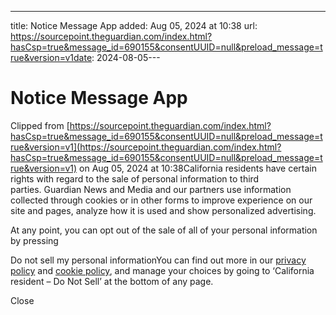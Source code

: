 ---
title: Notice Message App
added: Aug 05, 2024 at 10:38
url: https://sourcepoint.theguardian.com/index.html?hasCsp=true&message_id=690155&consentUUID=null&preload_message=true&version=v1date: 2024-08-05---

# Notice Message App

Clipped from [https://sourcepoint.theguardian.com/index.html?hasCsp=true&message_id=690155&consentUUID=null&preload_message=true&version=v1](https://sourcepoint.theguardian.com/index.html?hasCsp=true&message_id=690155&consentUUID=null&preload_message=true&version=v1) on Aug 05, 2024 at 10:38California residents have certain rights with regard to the sale of personal information to third parties. Guardian News and Media and our partners use information collected through cookies or in other forms to improve experience on our site and pages, analyze how it is used and show personalized advertising.

At any point, you can opt out of the sale of all of your personal information by pressing

Do not sell my personal informationYou can find out more in our [privacy policy](https://www.theguardian.com/help/privacy-policy) and [cookie policy](https://www.theguardian.com/info/cookies), and manage your choices by going to ‘California resident – Do Not Sell’ at the bottom of any page.

Close